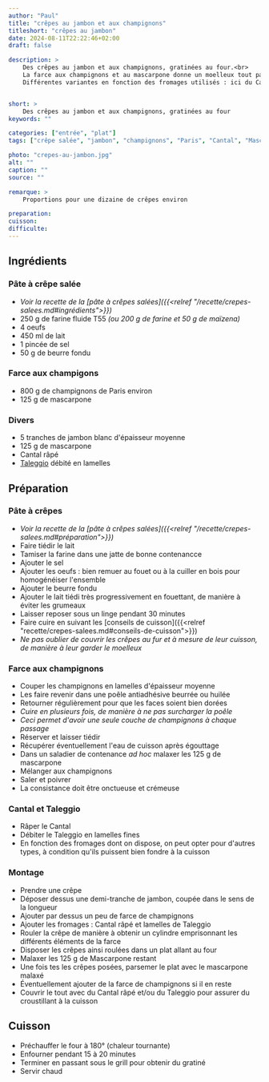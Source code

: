```yaml
---
author: "Paul"
title: "crêpes au jambon et aux champignons"
titleshort: "crêpes au jambon"
date: 2024-08-11T22:22:46+02:00
draft: false

description: >
    Des crêpes au jambon et aux champignons, gratinées au four.<br>
    La farce aux champignons et au mascarpone donne un moelleux tout particulier.<br>
    Différentes variantes en fonction des fromages utilisés : ici du Cantal et du Taleggio.


short: >
    Des crêpes au jambon et aux champignons, gratinées au four
keywords: ""

categories: ["entrée", "plat"]
tags: ["crêpe salée", "jambon", "champignons", "Paris", "Cantal", "Mascarpone", "Taleggio"]

photo: "crepes-au-jambon.jpg"
alt: ""
caption: ""
source: ""

remarque: >
    Proportions pour une dizaine de crêpes environ

preparation: 
cuisson: 
difficulte:
---
```



## Ingrédients
### Pâte à crêpe salée
- *Voir la recette de la [pâte à crêpes salées]({{<relref "/recette/crepes-salees.md#ingrédients">}})*
- 250 g de farine fluide T55 *(ou 200 g de farine et 50 g de maïzena)*
- 4 oeufs
- 450 ml de lait
- 1 pincée de sel
- 50 g de beurre fondu
### Farce aux champigons
- 800 g de champignons de Paris environ
- 125 g de mascarpone
### Divers
- 5 tranches de jambon blanc d'épaisseur moyenne
- 125 g de mascarpone
- Cantal râpé
- [Taleggio](https://fr.wikipedia.org/wiki/Taleggio_(fromage)) débité en lamelles
## Préparation 
### Pâte à crêpes
- *Voir la recette de la [pâte à crêpes salées]({{<relref "/recette/crepes-salees.md#préparation">}})*
- Faire tiédir le lait
- Tamiser la farine dans une jatte de bonne contenancce
- Ajouter le sel
- Ajouter les oeufs : bien remuer au fouet ou à la cuiller en bois pour homogénéiser l'ensemble
- Ajouter le beurre fondu
- Ajouter le lait tiédi très progressivement en fouettant, de manière à éviter les grumeaux
- Laisser reposer sous un linge pendant 30 minutes
- Faire cuire en suivant les [conseils de cuisson]({{<relref "recette/crepes-salees.md#conseils-de-cuisson">}})
- *Ne pas oublier de couvrir les crêpes au fur et à mesure de leur cuisson, de manière à leur garder le moelleux*
### Farce aux champignons
- Couper les champignons en lamelles d'épaisseur moyenne
- Les faire revenir dans une poêle antiadhésive beurrée ou huilée
- Retourner régulièrement pour que les faces soient bien dorées
- *Cuire en plusieurs fois, de manière à ne pas surcharger la poêle*
- *Ceci permet d'avoir une seule couche de champignons à chaque passage*
- Réserver et laisser tiédir
- Récupérer éventuellement l'eau de cuisson après égouttage
- Dans un saladier de contenance *ad hoc* malaxer les 125 g de mascarpone
- Mélanger aux champignons
- Saler et poivrer
- La consistance doit être onctueuse et crémeuse
### Cantal et Taleggio
- Râper le Cantal
- Débiter le Taleggio en lamelles fines
- En fonction des fromages dont on dispose, on peut opter pour d'autres types, à condition qu'ils puissent bien fondre à la cuisson
### Montage
- Prendre une crêpe
- Déposer dessus une demi-tranche de jambon, coupée dans le sens de la longueur
- Ajouter par dessus un peu de farce de champignons
- Ajouter les fromages : Cantal râpé et lamelles de Taleggio
- Rouler la crêpe de manière à obtenir un cylindre emprisonnant les différents éléments de la farce
- Disposer les crêpes ainsi roulées dans un plat allant au four
- Malaxer les 125 g de Mascarpone restant
- Une fois tes les crêpes posées, parsemer le plat avec le mascarpone malaxé
- Éventuellement ajouter de la farce de champignons si il en reste
- Couvrir le tout avec du Cantal râpé et/ou du Taleggio pour assurer du croustillant à la cuisson
## Cuisson
- Préchauffer le four à 180° (chaleur tournante)
- Enfourner pendant 15 à 20 minutes
- Terminer en passant sous le grill pour obtenir du gratiné
- Servir chaud

